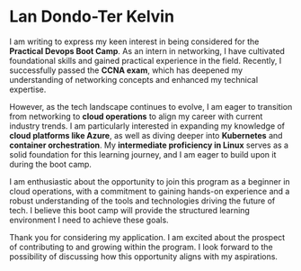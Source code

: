 # Lan Dondo-Ter Kelvin

I am writing to express my keen interest in being considered for the **Practical Devops Boot Camp**. As an intern in networking, I have cultivated foundational skills and gained practical experience in the field. Recently, I successfully passed the **CCNA exam**, which has deepened my understanding of networking concepts and enhanced my technical expertise.

However, as the tech landscape continues to evolve, I am eager to transition from networking to **cloud operations** to align my career with current industry trends. I am particularly interested in expanding my knowledge of **cloud platforms like Azure**, as well as diving deeper into **Kubernetes** and **container orchestration**. My **intermediate proficiency in Linux** serves as a solid foundation for this learning journey, and I am eager to build upon it during the boot camp.

I am enthusiastic about the opportunity to join this program as a beginner in cloud operations, with a commitment to gaining hands-on experience and a robust understanding of the tools and technologies driving the future of tech. I believe this boot camp will provide the structured learning environment I need to achieve these goals.

Thank you for considering my application. I am excited about the prospect of contributing to and growing within the program. I look forward to the possibility of discussing how this opportunity aligns with my aspirations.
